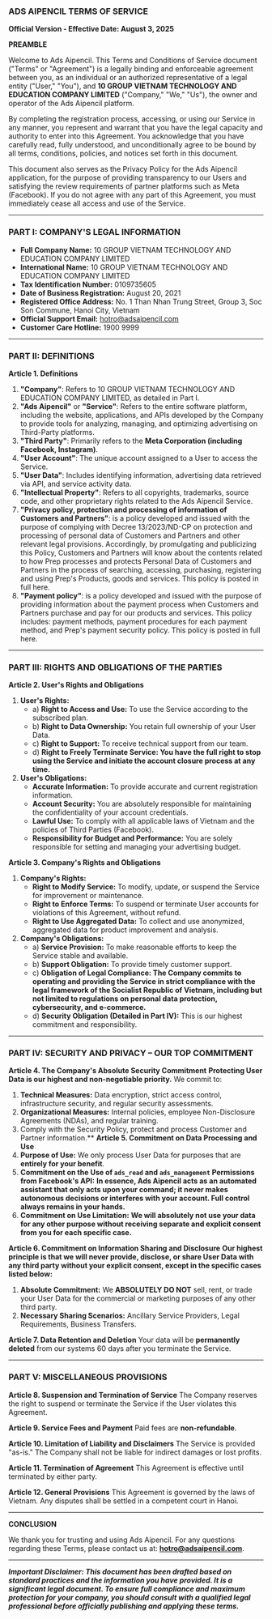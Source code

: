 ### ADS AIPENCIL TERMS OF SERVICE

**Official Version - Effective Date: August 3, 2025**

**PREAMBLE**

Welcome to Ads Aipencil. This Terms and Conditions of Service document ("Terms" or "Agreement") is a legally binding and enforceable agreement between you, as an individual or an authorized representative of a legal entity ("User," "You"), and **10 GROUP VIETNAM TECHNOLOGY AND EDUCATION COMPANY LIMITED** ("Company," "We," "Us"), the owner and operator of the Ads Aipencil platform.

By completing the registration process, accessing, or using our Service in any manner, you represent and warrant that you have the legal capacity and authority to enter into this Agreement. You acknowledge that you have carefully read, fully understood, and unconditionally agree to be bound by all terms, conditions, policies, and notices set forth in this document.

This document also serves as the Privacy Policy for the Ads Aipencil application, for the purpose of providing transparency to our Users and satisfying the review requirements of partner platforms such as Meta (Facebook). If you do not agree with any part of this Agreement, you must immediately cease all access and use of the Service.

---

### PART I: COMPANY'S LEGAL INFORMATION

* **Full Company Name:** 10 GROUP VIETNAM TECHNOLOGY AND EDUCATION COMPANY LIMITED
* **International Name:** 10 GROUP VIETNAM TECHNOLOGY AND EDUCATION COMPANY LIMITED
* **Tax Identification Number:** 0109735605
* **Date of Business Registration:** August 20, 2021
* **Registered Office Address:** No. 1 Than Nhan Trung Street, Group 3, Soc Son Commune, Hanoi City, Vietnam
* **Official Support Email:** hotro@adsaipencil.com
* **Customer Care Hotline:** 1900 9999

---

### PART II: DEFINITIONS

**Article 1. Definitions**
1.  **"Company"**: Refers to 10 GROUP VIETNAM TECHNOLOGY AND EDUCATION COMPANY LIMITED, as detailed in Part I.
2.  **"Ads Aipencil"** or **"Service"**: Refers to the entire software platform, including the website, applications, and APIs developed by the Company to provide tools for analyzing, managing, and optimizing advertising on Third-Party platforms.
3.  **"Third Party"**: Primarily refers to the **Meta Corporation (including Facebook, Instagram)**.
4.  **"User Account"**: The unique account assigned to a User to access the Service.
5.  **"User Data"**: Includes identifying information, advertising data retrieved via API, and service activity data.
6.  **"Intellectual Property"**: Refers to all copyrights, trademarks, source code, and other proprietary rights related to the Ads Aipencil Service.
7.  **"Privacy policy, protection and processing of information of Customers and Partners"**: is a policy developed and issued with the purpose of complying with Decree 13/2023/ND-CP on protection and processing of personal data of Customers and Partners and other relevant legal provisions. Accordingly, by promulgating and publicizing this Policy, Customers and Partners will know about the contents related to how Prep processes and protects Personal Data of Customers and Partners in the process of searching, accessing, purchasing, registering and using Prep's Products, goods and services. This policy is posted in full here.
8.  **"Payment policy"**: is a policy developed and issued with the purpose of providing information about the payment process when Customers and Partners purchase and pay for our products and services. This policy includes: payment methods, payment procedures for each payment method, and Prep's payment security policy. This policy is posted in full here.

---

### PART III: RIGHTS AND OBLIGATIONS OF THE PARTIES

**Article 2. User's Rights and Obligations**
1.  **User's Rights:**
    * a) **Right to Access and Use:** To use the Service according to the subscribed plan.
    * b) **Right to Data Ownership:** You retain full ownership of your User Data.
    * c) **Right to Support:** To receive technical support from our team.
    * d) **Right to Freely Terminate Service: You have the full right to stop using the Service and initiate the account closure process at any time.**
2.  **User's Obligations:**
    * **Accurate Information:** To provide accurate and current registration information.
    * **Account Security:** You are absolutely responsible for maintaining the confidentiality of your account credentials.
    * **Lawful Use:** To comply with all applicable laws of Vietnam and the policies of Third Parties (Facebook).
    * **Responsibility for Budget and Performance:** You are solely responsible for setting and managing your advertising budget.

**Article 3. Company's Rights and Obligations**
1.  **Company's Rights:**
    * **Right to Modify Service:** To modify, update, or suspend the Service for improvement or maintenance.
    * **Right to Enforce Terms:** To suspend or terminate User accounts for violations of this Agreement, without refund.
    * **Right to Use Aggregated Data:** To collect and use anonymized, aggregated data for product improvement and analysis.
2.  **Company's Obligations:**
    * a) **Service Provision:** To make reasonable efforts to keep the Service stable and available.
    * b) **Support Obligation:** To provide timely customer support.
    * c) **Obligation of Legal Compliance: The Company commits to operating and providing the Service in strict compliance with the legal framework of the Socialist Republic of Vietnam, including but not limited to regulations on personal data protection, cybersecurity, and e-commerce.**
    * d) **Security Obligation (Detailed in Part IV):** This is our highest commitment and responsibility.

---

### PART IV: SECURITY AND PRIVACY – OUR TOP COMMITMENT

**Article 4. The Company's Absolute Security Commitment**
**Protecting User Data is our highest and non-negotiable priority.** We commit to:

1.  **Technical Measures:** Data encryption, strict access control, infrastructure security, and regular security assessments.
2.  **Organizational Measures:** Internal policies, employee Non-Disclosure Agreements (NDAs), and regular training.
3.   Comply with the Security Policy, protect and process Customer and Partner information.**
**Article 5. Commitment on Data Processing and Use**
1.  **Purpose of Use:** We only process User Data for purposes that are **entirely for your benefit**.
2.  **Commitment on the Use of `ads_read` and `ads_management` Permissions from Facebook's API:** **In essence, Ads Aipencil acts as an automated assistant that only acts upon your command; it never makes autonomous decisions or interferes with your account. Full control always remains in your hands.**
3.  **Commitment on Use Limitation:** **We will absolutely not use your data for any other purpose without receiving separate and explicit consent from you for each specific case.**

**Article 6. Commitment on Information Sharing and Disclosure**
**Our highest principle is that we will never provide, disclose, or share User Data with any third party without your explicit consent, except in the specific cases listed below:**
1.  **Absolute Commitment:** We **ABSOLUTELY DO NOT** sell, rent, or trade your User Data for the commercial or marketing purposes of any other third party.
2.  **Necessary Sharing Scenarios:** Ancillary Service Providers, Legal Requirements, Business Transfers.

**Article 7. Data Retention and Deletion**
Your data will be **permanently deleted** from our systems 60 days after you terminate the Service.

---

### PART V: MISCELLANEOUS PROVISIONS

**Article 8. Suspension and Termination of Service**
The Company reserves the right to suspend or terminate the Service if the User violates this Agreement.

**Article 9. Service Fees and Payment**
Paid fees are **non-refundable**.

**Article 10. Limitation of Liability and Disclaimers**
The Service is provided "as-is." The Company shall not be liable for indirect damages or lost profits.

**Article 11. Termination of Agreement**
This Agreement is effective until terminated by either party.

**Article 12. General Provisions**
This Agreement is governed by the laws of Vietnam. Any disputes shall be settled in a competent court in Hanoi.

---

**CONCLUSION**

We thank you for trusting and using Ads Aipencil. For any questions regarding these Terms, please contact us at: **hotro@adsaipencil.com**.

***
***Important Disclaimer: This document has been drafted based on standard practices and the information you have provided. It is a significant legal document. To ensure full compliance and maximum protection for your company, you should consult with a qualified legal professional before officially publishing and applying these terms.***
